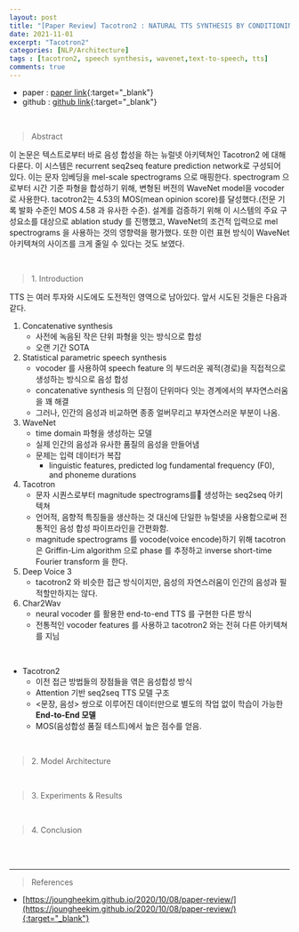 ```yaml
---
layout: post
title: "[Paper Review] Tacotron2 : NATURAL TTS SYNTHESIS BY CONDITIONING WAVENET ON MEL SPECTROGRAM PREDICTIONS"
date: 2021-11-01
excerpt: "Tacotron2"
categories: [NLP/Architecture]
tags : [tacotron2, speech synthesis, wavenet,text-to-speech, tts]
comments: true
---
```


* paper : [paper link](https://arxiv.org/pdf/1712.05884v2.pdf){:target="_blank"}
* github : [github link](){:target="_blank"}

<br>

> <subtitle> Abstract </subtitle>

이 논문은 텍스트로부터 바로 음성 합성을 하는 뉴럴넷 아키텍쳐인 Tacotron2 에 대해 다룬다. 이 시스템은 recurrent seq2seq feature prediction network로 구성되어 있다. 이는 문자 임베딩을 mel-scale spectrograms 으로 매핑한다. spectrogram 으로부터 시간 기준 파형을 합성하기 위해, 변형된 버전의 WaveNet model을 vocoder로 사용한다. tacotron2는 4.53의 MOS(mean opinion score)를 달성했다.(전문 기록 발화 수준인 MOS 4.58 과 유사한 수준). 설계를 검증하기 위해 이 시스템의 주요 구성요소를 대상으로 ablation study 를 진행했고, WaveNet의 조건적 입력으로 mel spectrograms 을 사용하는 것의 영향력을 평가했다. 또한 이런 표현 방식이 WaveNet 아키텍쳐의 사이즈를 크게 줄일 수 있다는 것도 보였다.

<br>

> <subtitle> 1. Introduction </subtitle>

TTS 는 여러 투자와 시도에도 도전적인 영역으로 남아있다. 앞서 시도된 것들은 다음과 같다.

1. Concatenative synthesis
    - 사전에 녹음된 작은 단위 파형을 잇는 방식으로 합성
    - 오랜 기간 SOTA
2. Statistical parametric speech synthesis
    - vocoder 를 사용하여 speech feature 의 부드러운 궤적(경로)을 직접적으로 생성하는 방식으로 음성 합성
    - concatenative synthesis 의 단점이 단위마다 잇는 경계에서의 부자연스러움을 꽤 해결
    - 그러나, 인간의 음성과 비교하면 종종 얼버무리고 부자연스러운 부분이 나옴.
3. WaveNet
    - time domain 파형을 생성하는 모델
    - 실제 인간의 음성과 유사한 품질의 음성을 만들어냄
    - 문제는 입력 데이터가 복잡
        - linguistic features, predicted log fundamental frequency (F0), and phoneme durations
4. Tacotron
    - 문자 시퀀스로부터 magnitude spectrograms를 생성하는 seq2seq 아키텍쳐
    - 언어적, 음향적 특징들을 생산하는 것 대신에 단일한 뉴럴넷을 사용함으로써 전통적인 음성 합성 파이프라인을 간편화함. 
    - magnitude spectrograms 를 vocode(voice encode)하기 위해 tacotron 은 Griffin-Lim algorithm 으로 phase 를 추정하고 inverse short-time Fourier transform 을 한다.
5. Deep Voice 3
    - tacotron2 와 비슷한 접근 방식이지만, 음성의 자연스러움이 인간의 음성과 필적할만하지는 않다.
6. Char2Wav
    - neural vocoder 를 활용한 end-to-end TTS 를 구현한 다른 방식
    - 전통적인 vocoder features 를 사용하고 tacotron2 와는 전혀 다른 아키텍쳐를 지님

<br>

* Tacotron2 
    - 이전 접근 방법들의 장점들을 엮은 음성합성 방식
    - Attention 기반 seq2seq TTS 모델 구조
    - <문장, 음성> 쌍으로 이루어진 데이터만으로 별도의 작업 없이 학습이 가능한 **End-to-End 모델**
    - MOS(음성합성 품질 테스트)에서 높은 점수를 얻음.

<br>

> <subtitle> 2. Model Architecture </subtitle>

<br>

> <subtitle> 3. Experiments & Results </subtitle>


<br>

> <subtitle> 4. Conclusion </subtitle>


<br>


<br>

---

> <subtitle> References </subtitle>

* [https://joungheekim.github.io/2020/10/08/paper-review/](https://joungheekim.github.io/2020/10/08/paper-review/){:target="_blank"}


<br>

